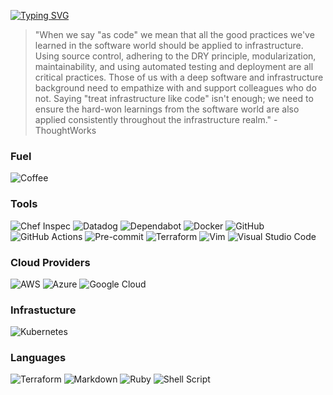 [![Typing SVG](https://readme-typing-svg.herokuapp.com?font=roboto&color=4B5862&size=25&lines=Infrastructure+as+Code+(IaC))](https://git.io/typing-svg)
>"When we say "as code" we mean that all the good practices we've learned in the software world should be applied to infrastructure. Using source control, adhering to the DRY principle, modularization, maintainability, and using automated testing and deployment are all critical practices. Those of us with a deep software and infrastructure background need to empathize with and support colleagues who do not. Saying "treat infrastructure like code" isn't enough; we need to ensure the hard-won learnings from the software world are also applied consistently throughout the infrastructure realm." - ThoughtWorks

### Fuel
![Coffee](https://img.shields.io/badge/Coffee-ffdd00?style=for-the-badge&logo=buy-me-a-coffee&logoColor=black)

### Tools

![Chef Inspec](https://img.shields.io/badge/chef%20inspec-%23ED8B00.svg?style=for-the-badge&logo=chef&logoColor=white) ![Datadog](https://img.shields.io/badge/datadog-%23632CA6.svg?style=for-the-badge&logo=datadog&logoColor=white) ![Dependabot](https://img.shields.io/badge/dependabot-025E8C?style=for-the-badge&logo=dependabot&logoColor=white) ![Docker](https://img.shields.io/badge/docker-%230db7ed.svg?style=for-the-badge&logo=docker&logoColor=white) ![GitHub](https://img.shields.io/badge/github-%23121011.svg?style=for-the-badge&logo=github&logoColor=white)
![GitHub Actions](https://img.shields.io/badge/githubactions-%232671E5.svg?style=for-the-badge&logo=githubactions&logoColor=white) ![Pre-commit](https://img.shields.io/badge/pre--commit-%23F7A41D.svg?style=for-the-badge&logo=pre-commit&logoColor=white)
![Terraform](https://img.shields.io/badge/terraform-%235835CC.svg?style=for-the-badge&logo=terraform&logoColor=white) ![Vim](https://img.shields.io/badge/VIM-%2311AB00.svg?style=for-the-badge&logo=vim&logoColor=white) ![Visual Studio Code](https://img.shields.io/badge/Visual%20Studio%20Code-0078d7.svg?style=for-the-badge&logo=visual-studio-code&logoColor=white) 

### Cloud Providers

![AWS](https://img.shields.io/badge/AWS-%23FF9900.svg?style=for-the-badge&logo=amazon-aws&logoColor=white) ![Azure](https://img.shields.io/badge/azure-%230072C6.svg?style=for-the-badge&logo=azure-devops&logoColor=white) ![Google Cloud](https://img.shields.io/badge/GoogleCloud-%234285F4.svg?style=for-the-badge&logo=google-cloud&logoColor=white) 

### Infrastucture

![Kubernetes](https://img.shields.io/badge/kubernetes-%23326ce5.svg?style=for-the-badge&logo=kubernetes&logoColor=white) 

### Languages

![Terraform](https://img.shields.io/badge/HCL-%235835CC.svg?style=for-the-badge&logo=terraform&logoColor=white) ![Markdown](https://img.shields.io/badge/markdown-%23000000.svg?style=for-the-badge&logo=markdown&logoColor=white) ![Ruby](https://img.shields.io/badge/ruby-%23CC342D.svg?style=for-the-badge&logo=ruby&logoColor=white) ![Shell Script](https://img.shields.io/badge/shell_script-%23121011.svg?style=for-the-badge&logo=gnu-bash&logoColor=white) 
